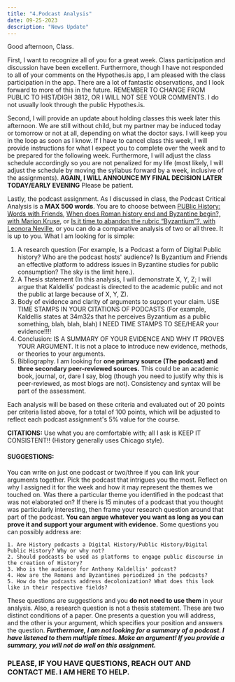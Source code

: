 ```yaml
---
title: "4.Podcast Analysis"
date: 09-25-2023
description: "News Update"
---
```


Good afternoon, Class. 

First, I want to recognize all of you for a great week. Class participation and discussion have been excellent. Furthermore, though I have not responded to all of your comments on the Hypothes.is app, I am pleased with the class participation in the app. There are a lot of fantastic observations, and I look forward to more of this in the future. REMEMBER TO CHANGE FROM PUBLIC TO HIST/DIGH 3812, OR I WILL NOT SEE YOUR COMMENTS. I do not usually look through the public Hypothes.is. 

Second, I will provide an update about holding classes this week later this afternoon. We are still without child, but my partner may be induced today or tomorrow or not at all, depending on what the doctor says. I will keep you in the loop as soon as I know. If I have to cancel class this week, I will provide instructions for what I expect you to complete over the week and to be prepared for the following week. Furthermore, I will adjust the class schedule accordingly so you are not penalized for my life (most likely, I will adjust the schedule by moving the syllabus forward by a week, inclusive of the assignments). **AGAIN, I WILL ANNOUNCE MY FINAL DECISION LATER TODAY/EARLY EVENING** Please be patient. 


Lastly, the podcast assignment. As I discussed in class, the Podcast Critical Analysis is a **MAX 500 words**. You are to choose between [PUBlic History: Words with Friends](https://open.spotify.com/episode/5zLgGLFzQwZq1hWfvWivTm?si=8c8508793e9344f8), [When does Roman history end and Byzantine begin?, with Marion Kruse](https://byzantiumandfriends.podbean.com/e/15-when-does-roman-history-end-and-byzantine-begin-with-marion-kruse/), or [Is it time to abandon the rubric “Byzantium”?, with Leonora Neville](https://byzantiumandfriends.podbean.com/e/43-is-it-time-to-abandon-the-rubric-byzantium-with-leonora-neville/), or you can do a comparative analysis of two or all three. It is up to you. What I am looking for is simple: 

1. A research question (For example, Is a Podcast a form of Digital Public history? Who are the podcast hosts' audience? Is Byzantium and Friends an effective platform to address issues in Byzantine studies for public consumption? The sky is the limit here.). 
2. A Thesis statement (In this analysis, I will demonstrate X, Y, Z; I will argue that Kaldellis' podcast is directed to the academic public and not the public at large because of X, Y, Z). 
3. Body of evidence and clarity of arguments to support your claim. USE TIME STAMPS IN YOUR CITATIONS OF PODCASTS (For example, Kaldellis states at 34m32s that he perceives Byzantium as a public something, blah, blah, blah) I NEED TIME STAMPS TO SEE/HEAR your evidence!!!! 
4.  Conclusion: IS A SUMMARY OF YOUR EVIDENCE AND WHY IT PROVES YOUR ARGUMENT. It is not a place to introduce new evidence, methods, or theories to your arguments. 
5.  Bibliography. I am looking for **one primary source (The podcast) and three secondary peer-reviewed sources.** This could be an academic book, journal, or, dare I say, blog (though you need to justify why this is peer-reviewed, as most blogs are not). Consistency and syntax will be part of the assessment. 

Each analysis will be based on these criteria and evaluated out of 20 points per criteria listed above, for a total of 100 points, which will be adjusted to reflect each podcast assignment's 5% value for the course. 

**CITATIONS:** Use what you are comfortable with; all I ask is KEEP IT CONSISTENT!! (History generally uses Chicago style).

#### SUGGESTIONS: 
You can write on just one podcast or two/three if you can link your arguments together. Pick the podcast that intrigues you the most. Reflect on why I assigned it for the week and how it may represent the themes we touched on. Was there a particular theme you identified in the podcast that was not elaborated on? If there is 15 minutes of a podcast that you thought was particularly interesting, then frame your research question around that part of the podcast.  **You can argue whatever you want as long as you can prove it and support your argument with evidence.** Some questions you can possibly address are:

	1. Are History podcasts a Digital History/Public History/Digital Public History? Why or why not? 
	2. Should podcasts be used as platforms to engage public discourse in the creation of History?
	3. Who is the audience for Anthony Kaldellis' podcast? 
	4. How are the Romans and Byzantines periodized in the podcasts?
	5. How do the podcasts address decolonization? What does this look like in their respective fields?

These questions are suggestions and you **do not need to use them** in your analysis. Also, a research question is not a thesis statement. These are two distinct conditions of a paper. One presents a question you will address, and the other is your argument, which specifies your position and answers the question. **_Furthermore, I am not looking for a summary of a podcast. I have listened to them multiple times. Make an argument! If you provide a summary, you will not do well on this assignment._** 

### PLEASE, IF YOU HAVE QUESTIONS, REACH OUT AND CONTACT ME. I AM HERE TO HELP. 
